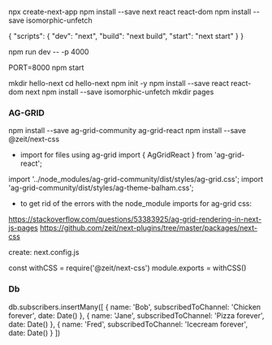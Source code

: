 npx create-next-app
npm install --save next react react-dom
npm install --save isomorphic-unfetch

{
  "scripts": {
    "dev": "next",
    "build": "next build",
    "start": "next start"
  }
}


npm run dev -- -p 4000

PORT=8000 npm start

mkdir hello-next
cd hello-next
npm init -y
npm install --save react react-dom next
npm install --save isomorphic-unfetch
mkdir pages

### AG-GRID

npm install --save ag-grid-community ag-grid-react
npm install --save @zeit/next-css

- import for files using ag-grid
import { AgGridReact } from 'ag-grid-react';

import '../node_modules/ag-grid-community/dist/styles/ag-grid.css';
import 'ag-grid-community/dist/styles/ag-theme-balham.css';

- to get rid of the errors with the node_module imports for ag-grid css: 

https://stackoverflow.com/questions/53383925/ag-grid-rendering-in-next-js-pages
https://github.com/zeit/next-plugins/tree/master/packages/next-css


create:
next.config.js
>> 
const withCSS = require('@zeit/next-css')
module.exports = withCSS()

### Db

db.subscribers.insertMany([
  {
    name: 'Bob',
    subscribedToChannel: 'Chicken forever',
    date: Date()
  },
  {
    name: 'Jane',
    subscribedToChannel: 'Pizza forever',
    date: Date()
  },
  {
    name: 'Fred',
    subscribedToChannel: 'Icecream forever',
    date: Date()
  }
])
